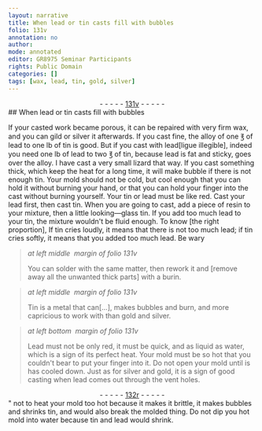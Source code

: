 ```yaml
---
layout: narrative
title: When lead or tin casts fill with bubbles
folio: 131v
annotation: no
author:
mode: annotated
editor: GR8975 Seminar Participants
rights: Public Domain
categories: []
tags: [wax, lead, tin, gold, silver]
---
```


 <div class="folio" align="center">- - - - - <a href="http://gallica.bnf.fr/ark:/12148/btv1b10500001g/f268.item.r=" target="_blank">131v</a> - - - - - </div> 
##  When lead or tin casts fill with bubbles 

 
If your casted work became porous, it can be repaired with very firm <span class="material">wax</span>, and you can gild or silver it afterwards. If you cast fine, the alloy of one <span class="unit">℥</span> of <span class="material">lead</span> to one lb of <span class="material">tin</span> is good. But if you cast with <span class="material">lead</span>[ligue illegible], indeed you need one <span class="unit">lb</span> of lead to two ℥ of <span class="material">tin</span>, because lead is fat and sticky, goes over the alloy. I have cast a very small <span class="animal">lizard</span> that way. If you cast something thick, which keep the heat for a long time, it will make bubble if there is not enough <span class="material">tin</span>. Your mold should not be cold, but cool enough that you can hold it without burning your hand, or that you can hold your finger into the cast without burning yourself. Your tin or lead must be like red. Cast your lead first, then cast tin. When you are going to cast, add a piece of resin to your mixture, then a little looking—glass tin. If you add too much lead to your tin, the mixture wouldn't be fluid enough. To know [the right proportion], If tin cries loudly, it means that there is not too much lead; if tin cries softly, it means that you added too much <span class="material">lead</span>. Be wary 
 
> *at left middle  margin of folio 131v*
> 
> You can solder with the same matter, then rework it and [remove away all the unwanted thick parts] with a <span class="tool">burin</span>. 
 
> *at left middle  margin of folio 131v*
> 
>  Tin is a metal that can[…], makes bubbles and burn, and more capricious to work with than <span class="material">gold</span> and <span class="material">silver</span>. 
 
> *at left bottom  margin of folio 131v*
> 
>  Lead must not be only red, it must be quick, and as liquid as water, which is a sign of its perfect heat. Your mold must be so hot that you couldn't bear to put your finger into it. Do not open your mold until is has cooled down. Just as for <span class="material">silver</span> and <span class="material">gold</span>, it is a sign of good casting when lead comes out through the vent holes. 
 <div class="folio" align="center">- - - - - <a href="http://gallica.bnf.fr/ark:/12148/btv1b10500001g/f269.item.r=" target="_blank">132r</a> - - - - - </div> " 
 not to heat your mold too hot because it makes it brittle, it makes bubbles and shrinks tin, and would also break the molded thing. Do not dip you hot mold into water because tin and lead would shrink. 
 